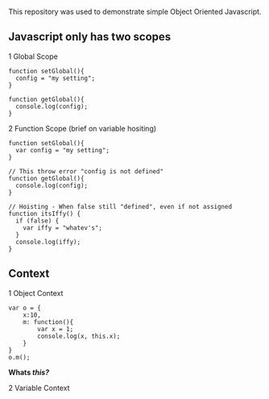 This repository was used to demonstrate simple Object Oriented
Javascript.

## Javascript only has two scopes
1  Global Scope

    function setGlobal(){
      config = "my setting";
    }
    
    function getGlobal(){
      console.log(config);
    }

2  Function Scope (brief on variable hositing)

    function setGlobal(){
      var config = "my setting";
    }
   
    // This throw error "config is not defined" 
    function getGlobal(){
      console.log(config);
    }

    // Hoisting - When false still "defined", even if not assigned
    function itsIffy() {
      if (false) {
        var iffy = "whatev's";
      }
      console.log(iffy);
    }

## Context 
1	Object Context

	var o = {
		x:10,
		m: function(){
			var x = 1;
			console.log(x, this.x);
		}
	}
	o.m();
**Whats *this?***

2	Variable Context


